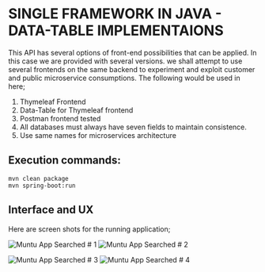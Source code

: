 # SINGLE FRAMEWORK IN JAVA - DATA-TABLE IMPLEMENTAIONS 

This API has several options of front-end possibilities that can be applied. In this case we are provided with several versions. we shall attempt to use several frontends on the same backend to experiment and exploit customer and public microservice consumptions. The following would be used in here;

1. Thymeleaf Frontend
2. Data-Table for Thymeleaf frontend
3. Postman frontend tested
4. All databases must always have seven fields to maintain consistence.
5. Use same names for microservices architecture



## Execution commands:  
```
mvn clean package
mvn spring-boot:run

```


## Interface and UX
Here are screen shots for the running application;

![ Muntu App Searched # 1](https://github.com/LINOSNCHENA/JAVA-Springboot-and-Data-tables-JQuery/blob/master/pemba/page%20(1).png)
![ Muntu App Searched # 2](https://github.com/LINOSNCHENA/JAVA-Springboot-and-Data-tables-JQuery/blob/master/pemba/page%20(2).png)

![ Muntu App Searched # 3](https://github.com/LINOSNCHENA/JAVA-Springboot-and-Data-tables-JQuery/blob/master/pemba/page%20(3).png)
![ Muntu App Searched # 4](https://github.com/LINOSNCHENA/JAVA-Springboot-and-Data-tables-JQuery/blob/master/pemba/page%20(4).png)
